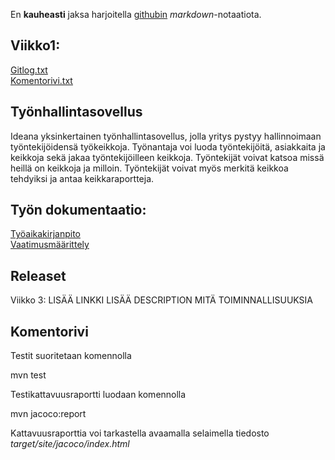 En **kauheasti** jaksa harjoitella [githubin](http://github.com) *markdown*-notaatiota.

## Viikko1:     
[Gitlog.txt](https://github.com/RoniNiklas/ot-harjoitustyo/blob/master/laskarit/viikko1/gitlog.txt)    
[Komentorivi.txt](https://github.com/RoniNiklas/ot-harjoitustyo/blob/master/laskarit/viikko1/komentorivi.txt)

## Työnhallintasovellus

Ideana yksinkertainen työnhallintasovellus, jolla yritys pystyy hallinnoimaan työntekijöidensä työkeikkoja. Työnantaja voi luoda työntekijöitä, asiakkaita ja keikkoja sekä jakaa työntekijöilleen keikkoja. Työntekijät voivat katsoa missä heillä on keikkoja ja milloin. Työntekijät voivat myös merkitä keikkoa tehdyiksi ja antaa keikkaraportteja. 

## Työn dokumentaatio:     
[Työaikakirjanpito](https://github.com/RoniNiklas/ot-harjoitustyo/blob/master/dokumentaatio/tyoaikakirjanpito.MD)      
[Vaatimusmäärittely](https://github.com/RoniNiklas/ot-harjoitustyo/blob/master/dokumentaatio/vaatimusmaarittely.MD)

## Releaset
Viikko 3: LISÄÄ LINKKI
    LISÄÄ DESCRIPTION MITÄ TOIMINNALLISUUKSIA

## Komentorivi

Testit suoritetaan komennolla

mvn test

Testikattavuusraportti luodaan komennolla

mvn jacoco:report

Kattavuusraporttia voi tarkastella avaamalla selaimella tiedosto _target/site/jacoco/index.html_

